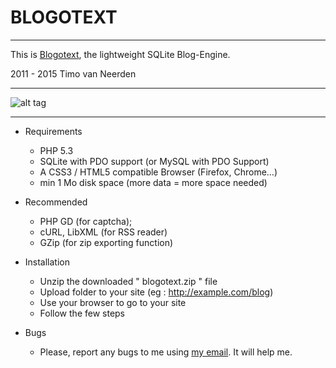 # BLOGOTEXT 

---

This is [Blogotext](http://lehollandaisvolant.net/blogotext/), the lightweight SQLite Blog-Engine.

2011 - 2015 Timo van Neerden

---

![alt tag](http://lehollandaisvolant.net/blogotext/blogotext-screen.png?3)

---

- Requirements
  * PHP 5.3
  * SQLite with PDO support (or MySQL with PDO Support)
  * A CSS3 / HTML5 compatible Browser (Firefox, Chrome…)
  * min 1 Mo disk space (more data = more space needed)

- Recommended
  * PHP GD (for captcha);
  * cURL, LibXML (for RSS reader)
  * GZip (for zip exporting function)

- Installation
  * Unzip the downloaded " blogotext.zip " file
  * Upload folder to your site (eg : http://example.com/blog)
  * Use your browser to go to your site
  * Follow the few steps

- Bugs
  * Please, report any bugs to me using [my email](http://lehollandaisvolant.net/contact). It will help me.



